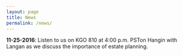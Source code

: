 ```yaml
---
layout: page
title: News
permalink: /news/
---
```


**11-25-2016**:  Listen to us on KGO 810 at 4:00 p.m. PSTon Hangin with Langan as we discuss the importance of estate planning. 

